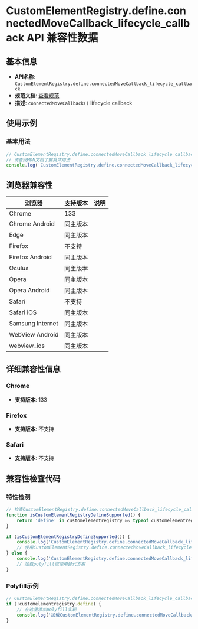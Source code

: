 # CustomElementRegistry.define.connectedMoveCallback_lifecycle_callback API 兼容性数据

## 基本信息

- **API名称**: `CustomElementRegistry.define.connectedMoveCallback_lifecycle_callback`
- **规范文档**: [查看规范](https://html.spec.whatwg.org/multipage/custom-elements.html#preserving-custom-element-state-when-moved)
- **描述**: `connectedMoveCallback()` lifecycle callback

## 使用示例

### 基本用法

```javascript
// CustomElementRegistry.define.connectedMoveCallback_lifecycle_callback 使用示例
// 请查阅MDN文档了解具体用法
console.log('CustomElementRegistry.define.connectedMoveCallback_lifecycle_callback API');
```

## 浏览器兼容性

| 浏览器 | 支持版本 | 说明 |
|--------|----------|------|
| Chrome | 133 |  |
| Chrome Android | 同主版本 |  |
| Edge | 同主版本 |  |
| Firefox | 不支持 |  |
| Firefox Android | 同主版本 |  |
| Oculus | 同主版本 |  |
| Opera | 同主版本 |  |
| Opera Android | 同主版本 |  |
| Safari | 不支持 |  |
| Safari iOS | 同主版本 |  |
| Samsung Internet | 同主版本 |  |
| WebView Android | 同主版本 |  |
| webview_ios | 同主版本 |  |

## 详细兼容性信息

### Chrome

- **支持版本**: 133

### Firefox

- **支持版本**: 不支持

### Safari

- **支持版本**: 不支持

## 兼容性检查代码

### 特性检测

```javascript
// 检查CustomElementRegistry.define.connectedMoveCallback_lifecycle_callback是否支持
function isCustomElementRegistryDefineSupported() {
    return 'define' in customelementregistry && typeof customelementregistry.define === 'function';
}

if (isCustomElementRegistryDefineSupported()) {
    console.log('CustomElementRegistry.define.connectedMoveCallback_lifecycle_callback 支持');
    // 使用CustomElementRegistry.define.connectedMoveCallback_lifecycle_callback
} else {
    console.log('CustomElementRegistry.define.connectedMoveCallback_lifecycle_callback 不支持，需要polyfill');
    // 加载polyfill或使用替代方案
}
```

### Polyfill示例

```javascript
// CustomElementRegistry.define.connectedMoveCallback_lifecycle_callback polyfill
if (!customelementregistry.define) {
    // 在这里添加polyfill实现
    console.log('加载CustomElementRegistry.define.connectedMoveCallback_lifecycle_callback polyfill');
}
```

